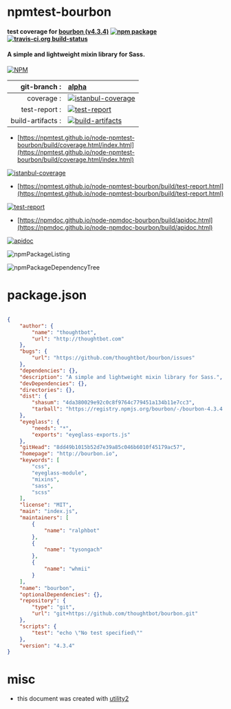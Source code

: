 # npmtest-bourbon

#### test coverage for  [bourbon (v4.3.4)](http://bourbon.io)  [![npm package](https://img.shields.io/npm/v/npmtest-bourbon.svg?style=flat-square)](https://www.npmjs.org/package/npmtest-bourbon) [![travis-ci.org build-status](https://api.travis-ci.org/npmtest/node-npmtest-bourbon.svg)](https://travis-ci.org/npmtest/node-npmtest-bourbon)

#### A simple and lightweight mixin library for Sass.

[![NPM](https://nodei.co/npm/bourbon.png?downloads=true&downloadRank=true&stars=true)](https://www.npmjs.com/package/bourbon)

| git-branch : | [alpha](https://github.com/npmtest/node-npmtest-bourbon/tree/alpha)|
|--:|:--|
| coverage : | [![istanbul-coverage](https://npmtest.github.io/node-npmtest-bourbon/build/coverage.badge.svg)](https://npmtest.github.io/node-npmtest-bourbon/build/coverage.html/index.html)|
| test-report : | [![test-report](https://npmtest.github.io/node-npmtest-bourbon/build/test-report.badge.svg)](https://npmtest.github.io/node-npmtest-bourbon/build/test-report.html)|
| build-artifacts : | [![build-artifacts](https://npmtest.github.io/node-npmtest-bourbon/glyphicons_144_folder_open.png)](https://github.com/npmtest/node-npmtest-bourbon/tree/gh-pages/build)|

- [https://npmtest.github.io/node-npmtest-bourbon/build/coverage.html/index.html](https://npmtest.github.io/node-npmtest-bourbon/build/coverage.html/index.html)

[![istanbul-coverage](https://npmtest.github.io/node-npmtest-bourbon/build/screenCapture.buildCi.browser.%252Ftmp%252Fbuild%252Fcoverage.lib.html.png)](https://npmtest.github.io/node-npmtest-bourbon/build/coverage.html/index.html)

- [https://npmtest.github.io/node-npmtest-bourbon/build/test-report.html](https://npmtest.github.io/node-npmtest-bourbon/build/test-report.html)

[![test-report](https://npmtest.github.io/node-npmtest-bourbon/build/screenCapture.buildCi.browser.%252Ftmp%252Fbuild%252Ftest-report.html.png)](https://npmtest.github.io/node-npmtest-bourbon/build/test-report.html)

- [https://npmdoc.github.io/node-npmdoc-bourbon/build/apidoc.html](https://npmdoc.github.io/node-npmdoc-bourbon/build/apidoc.html)

[![apidoc](https://npmdoc.github.io/node-npmdoc-bourbon/build/screenCapture.buildCi.browser.%252Ftmp%252Fbuild%252Fapidoc.html.png)](https://npmdoc.github.io/node-npmdoc-bourbon/build/apidoc.html)

![npmPackageListing](https://npmtest.github.io/node-npmtest-bourbon/build/screenCapture.npmPackageListing.svg)

![npmPackageDependencyTree](https://npmtest.github.io/node-npmtest-bourbon/build/screenCapture.npmPackageDependencyTree.svg)



# package.json

```json

{
    "author": {
        "name": "thoughtbot",
        "url": "http://thoughtbot.com"
    },
    "bugs": {
        "url": "https://github.com/thoughtbot/bourbon/issues"
    },
    "dependencies": {},
    "description": "A simple and lightweight mixin library for Sass.",
    "devDependencies": {},
    "directories": {},
    "dist": {
        "shasum": "4da380029e92c0c8f9764c779451a134b11e7cc3",
        "tarball": "https://registry.npmjs.org/bourbon/-/bourbon-4.3.4.tgz"
    },
    "eyeglass": {
        "needs": "*",
        "exports": "eyeglass-exports.js"
    },
    "gitHead": "8dd49b1015b52d7e39a85c046b6010f45179ac57",
    "homepage": "http://bourbon.io",
    "keywords": [
        "css",
        "eyeglass-module",
        "mixins",
        "sass",
        "scss"
    ],
    "license": "MIT",
    "main": "index.js",
    "maintainers": [
        {
            "name": "ralphbot"
        },
        {
            "name": "tysongach"
        },
        {
            "name": "whmii"
        }
    ],
    "name": "bourbon",
    "optionalDependencies": {},
    "repository": {
        "type": "git",
        "url": "git+https://github.com/thoughtbot/bourbon.git"
    },
    "scripts": {
        "test": "echo \"No test specified\""
    },
    "version": "4.3.4"
}
```



# misc
- this document was created with [utility2](https://github.com/kaizhu256/node-utility2)
